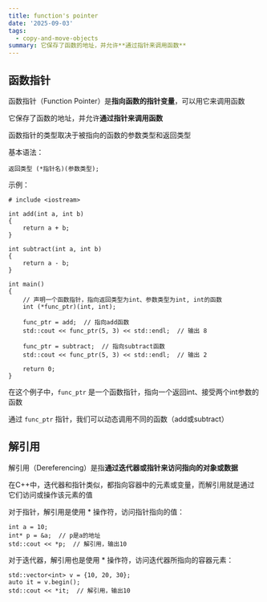 ```yaml
---
title: function's pointer
date: '2025-09-03'
tags:
  - copy-and-move-objects
summary: 它保存了函数的地址，并允许**通过指针来调用函数**
---
```

## 函数指针
函数指针（Function Pointer）是**指向函数的指针变量**，可以用它来调用函数

它保存了函数的地址，并允许**通过指针来调用函数**

函数指针的类型取决于被指向的函数的参数类型和返回类型

基本语法：

    返回类型 (*指针名)(参数类型);

示例：

    # include <iostream>

    int add(int a, int b)
    {
        return a + b;
    }

    int subtract(int a, int b)
    {
        return a - b;
    }

    int main()
    {
        // 声明一个函数指针，指向返回类型为int、参数类型为int, int的函数
        int (*func_ptr)(int, int);
        
        func_ptr = add;  // 指向add函数
        std::cout << func_ptr(5, 3) << std::endl;  // 输出 8

        func_ptr = subtract;  // 指向subtract函数
        std::cout << func_ptr(5, 3) << std::endl;  // 输出 2
        
        return 0;
    }

在这个例子中，`func_ptr` 是一个函数指针，指向一个返回int、接受两个int参数的函数

通过 `func_ptr` 指针，我们可以动态调用不同的函数（add或subtract）

## 解引用

解引用（Dereferencing）是指**通过迭代器或指针来访问指向的对象或数据**

在C++中，迭代器和指针类似，都指向容器中的元素或变量，而解引用就是通过它们访问或操作该元素的值

对于指针，解引用是使用 *  操作符，访问指针指向的值：

    int a = 10;
    int* p = &a;  // p是a的地址
    std::cout << *p;  // 解引用，输出10

对于迭代器，解引用也是使用 * 操作符，访问迭代器所指向的容器元素：

    std::vector<int> v = {10, 20, 30};
    auto it = v.begin();
    std::cout << *it;  // 解引用，输出10
